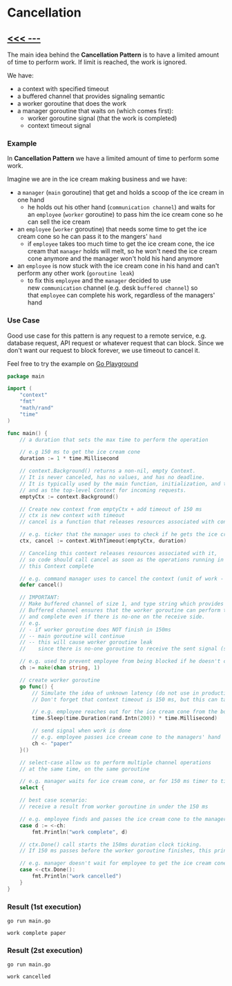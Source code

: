 # Cancellation

## [<<< ---](../gochan.md)

The main idea behind the **Cancellation Pattern** is to have a limited amount of time to perform work. If limit is reached, the work is ignored.

We have:

- a context with specified timeout
- a buffered channel that provides signaling semantic
- a worker goroutine that does the work
- a manager goroutine that waits on (which comes first):
    - worker goroutine signal (that the work is completed)
    - context timeout signal

### Example

In **Cancellation Pattern** we have a limited amount of time to perform some work.

Imagine we are in the ice cream making business and we have:

- a `manager` (`main` goroutine) that get and holds a scoop of the ice cream in one hand
    - he holds out his other hand (`communication channel`) and waits for an `employee` (`worker` goroutine) to pass him the ice cream cone so he can sell the ice cream
- an `employee` (`worker` goroutine) that needs some time to get the ice cream cone so he can pass it to the mangers' `hand`
    - if `employee` takes too much time to get the ice cream cone, the ice cream that `manager` holds will melt, so he won't need the ice cream cone anymore and the manager won't hold his hand anymore
- an `employee` is now stuck with the ice cream cone in his hand and can't perform any other work (`goroutine leak`)
    - to fix this `employee` and the `manager` decided to use new `communication` channel (e.g. desk `buffered channel`) so that `employee` can complete his work, regardless of the managers' hand

### Use Case

Good use case for this pattern is any request to a remote service, e.g. database request, API request or whatever request that can block. Since we don't want our request to block forever, we use timeout to cancel it.

Feel free to try the example on [Go Playground](https://play.golang.com/p/RCy0Iajt0tl)

```go
package main

import (
    "context"
    "fmt"
    "math/rand"
    "time"
)

func main() {
    // a duration that sets the max time to perform the operation

    // e.g 150 ms to get the ice cream cone
    duration := 1 * time.Millisecond

    // context.Background() returns a non-nil, empty Context.
    // It is never canceled, has no values, and has no deadline.
    // It is typically used by the main function, initialization, and tests,
    // and as the top-level Context for incoming requests.
    emptyCtx := context.Background()

    // Create new context from emptyCtx + add timeout of 150 ms
    // ctx is new context with timeout
    // cancel is a function that releases resources associated with context

    // e.g. ticker that the manager uses to check if he gets the ice cream cone fast enough
    ctx, cancel := context.WithTimeout(emptyCtx, duration)

    // Canceling this context releases resources associated with it,
    // so code should call cancel as soon as the operations running in
    // this Context complete

    // e.g. command manager uses to cancel the context (unit of work - getting ice cream cone)
    defer cancel()

    // IMPORTANT:
    // Make buffered channel of size 1, and type string which provides signaling semantics.
    // Buffered channel ensures that the worker goroutine can perform the send operation
    // and complete even if there is no-one on the receive side.
    // e.g.
    // - if worker goroutine does NOT finish in 150ms
    // -- main goroutine will continue
    // -- this will cause worker goroutine leak
    //    since there is no-one goroutine to receive the sent signal (so it blocks and waits)

    // e.g. used to prevent employee from being blocked if he doesn't complete the work in 150ms
    ch := make(chan string, 1)

    // create worker goroutine
    go func() {
        // Simulate the idea of unknown latency (do not use in production).
        // Don't forget that context timeout is 150 ms, but this can take up to 200 ms.

        // e.g. employee reaches out for the ice cream cone from the box
        time.Sleep(time.Duration(rand.Intn(200)) * time.Millisecond)

        // send signal when work is done
        // e.g. employee passes ice creeam cone to the managers' hand
        ch <- "paper"
    }()

    // select-case allow us to perform multiple channel operations
    // at the same time, on the same goroutine

    // e.g. manager waits for ice cream cone, or for 150 ms timer to time out
    select {

    // best case scenario:
    // receive a result from worker goroutine in under the 150 ms

    // e.g. employee finds and passes the ice cream cone to the manager
    case d := <-ch:
        fmt.Println("work complete", d)

    // ctx.Done() call starts the 150ms duration clock ticking.
    // If 150 ms passes before the worker goroutine finishes, this println will be executed

    // e.g. manager doesn't wait for employee to get the ice cream cone anymore
    case <-ctx.Done():
        fmt.Println("work cancelled")
    }
}

```

### Result (1st execution)

```
go run main.go

work complete paper

```

### Result (2st execution)

```
go run main.go

work cancelled
```